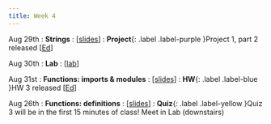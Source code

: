 ```yaml
---
title: Week 4
---
```


Aug 29th
: **Strings**
  : [[slides](https://docs.google.com/presentation/d/1LOIe3fnJM-l-cLv_PisruV6MU6hxfdo4/edit?usp=sharing&ouid=114310739312164916072&rtpof=true&sd=true)]
: **Project**{: .label .label-purple }Project 1, part 2 released [[Ed](https://edstem.org/us/courses/24414/lessons/42908/slides/248314)]

Aug 30th
: **Lab**
  : [[lab](https://edstem.org/us/courses/24414/lessons/42974/slides/249205)]

Aug 31st
: **Functions: imports & modules**
  : [[slides](#)]
: **HW**{: .label .label-blue }HW 3 released [[Ed](#)]

Aug 26th
: **Functions: definitions**
  : [[slides](#)]
: **Quiz**{: .label .label-yellow }Quiz 3 will be in the first 15 minutes of class! Meet in Lab (downstairs)

